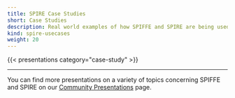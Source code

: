 ```yaml
---
title: SPIRE Case Studies
short: Case Studies
description: Real world examples of how SPIFFE and SPIRE are being used
kind: spire-usecases
weight: 20
---
```


{{< presentations category="case-study" >}}

---

You can find more presentations on a variety of topics concerning SPIFFE and SPIRE on our [Community Presentations](/docs/latest/spiffe/community-presentations/) page.